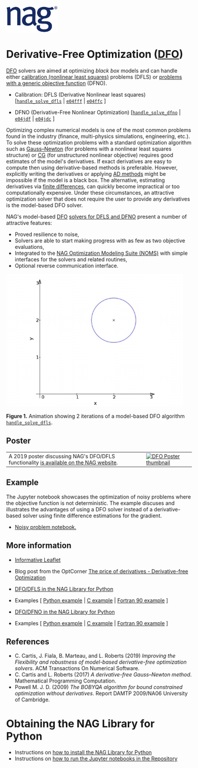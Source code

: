 [![NAG Logo](../../nag_logo.png)](https://www.nag.com)

# Derivative-Free Optimization ([DFO](https://en.wikipedia.org/wiki/Derivative-free_optimization))

[DFO](https://www.nag.com/numeric/nl/nagdoc_latest/flhtml/e04/e04intro.html#derivatives) solvers are aimed at optimizing _black box_ models and can handle either [calibration (nonlinear least squares)](https://en.wikipedia.org/wiki/Non-linear_least_squares) problems (DFLS) 
or [problems with a generic objective function](https://en.wikipedia.org/wiki/Nonlinear_programming) (DFNO).

* Calibration: DFLS (Derivative Nonlinear least squares)
[[`handle_solve_dfls`](https://www.nag.co.uk/numeric/py/nagdoc_latest/naginterfaces.library.opt.html#naginterfaces.library.opt.handle_solve_dfls) | 
[`e04fff`](https://www.nag.co.uk/numeric/nl/nagdoc_latest/flhtml/e04/e04fff.html) | 
[`e04ffc`](https://www.nag.co.uk/numeric/nl/nagdoc_latest/clhtml/e04/e04ffc.html) ]

 * DFNO (Derivative-Free Nonlinear Optimization) 
 [[`handle_solve_dfno`](https://www.nag.co.uk/numeric/py/nagdoc_latest/naginterfaces.library.opt.html#naginterfaces.library.opt.handle_solve_dfno) | 
 [`e04jdf`](https://www.nag.co.uk/numeric/nl/nagdoc_latest/flhtml/e04/e04jdf.html) | 
[`e04jdc`](https://www.nag.co.uk/numeric/nl/nagdoc_latest/clhtml/e04/e04jdc.html) ]


Optimizing complex numerical models is one of the most common problems found in the industry (finance, multi-physics simulations, 
engineering, etc.). To solve these optimization problems with a standard optimization algorithm such as 
[Gauss–Newton](https://en.wikipedia.org/wiki/Gauss%E2%80%93Newton_algorithm) (for 
problems with a nonlinear least squares structure) or 
[CG](https://en.wikipedia.org/wiki/Conjugate_gradient_method) (for unstructured nonlinear objective) requires good estimates 
of the model's derivatives. 
If exact derivatives are easy to compute then using derivative-based methods is preferable. However, explicitly writing the derivatives 
or applying [AD methods](https://www.nag.com/content/algorithmic-differentiation-software) might be impossible if the model is a black box. 
The alternative, estimating derivatives via [finite differences](https://en.wikipedia.org/wiki/Finite_difference#Relation_with_derivatives), 
can quickly become impractical or too computationally expensive. Under these circumstances, an attractive optimization solver that does not 
require the user to provide any derivatives is the model-based DFO solver.

NAG's model-based [DFO](https://www.nag.com/numeric/nl/nagdoc_latest/flhtml/e04/e04intro.html#derivatives) [solvers for DFLS and DFNO]() present a number of attractive features:

 * Proved resilience to noise,
 * Solvers are able to start making progress with as few as two objective evaluations,
 * Integrated to the [NAG Optimization Modeling Suite (NOMS)](https://www.nag.com/numeric/nl/nagdoc_latest/clhtml/e04/e04intro.html#optsuite) with simple interfaces for the solvers and related routines,
 * Optional reverse communication interface.

![2 steps of DFO algorithm](animation.gif)

**Figure 1.** Animation showing 2 iterations of a model-based DFO algorithm [`handle_solve_dfls`](https://www.nag.co.uk/numeric/py/nagdoc_latest/naginterfaces.library.opt.html#naginterfaces.library.opt.handle_solve_dfls).


## Poster
<table><tr>
<td valign="top">A 2019 poster discussing NAG's DFO/DFLS functionality 
<a href="https://www.nag.com/market/posters/derivative_free_optimization_solver_calibration_problems.pdf">is available on the NAG website</a>.</td>
<!--- td>&nbsp;&nbsp;&nbsp;&nbsp;&nbsp;&nbsp;&nbsp;&nbsp;&nbsp;&nbsp;&nbsp;</td --->
<td><a href="https://www.nag.com/market/posters/derivative_free_optimization_solver_calibration_problems.pdf">
<img src="https://www.nag.com/sites/default/files/styles/paragraph_image_/public/2020-01/dfo-solver_1.png?itok=6_PijS2l" 
width="500px" alt="DFO Poster thumbnail"/></a></td>
</tr></table>

## Example 

The Jupyter notebook showcases the optimization of noisy problems where the objective function is not deterministic. 
The example discuses and illustrates the advantages of using a DFO solver instead of a derivative-based solver using 
finite difference estimations for the gradient.

  * [Noisy problem notebook.](DFO_noisy.ipynb)

## More information 

 * [Informative Leaflet](https://www.nag.com/content/derivative-free-optimization-dfo)
 
 * Blog post from the OptCorner [The price of derivatives - Derivative-free Optimization](https://www.nag.com/blog/optcorner-price-derivatives-derivative-free-optimization)
 
 * [DFO/DFLS in the NAG Library for Python](https://www.nag.co.uk/numeric/py/nagdoc_latest/naginterfaces.library.opt.html#naginterfaces.library.opt.handle_solve_dfls)

 * Examples [ [Python example](https://www.nag.com/numeric/py/nagdoc_latest/naginterfaces.library.opt.html#naginterfaces.library.examples.opt.handle_solve_dfls_ex.main) | [C example](https://www.nag.co.uk/numeric/nl/nagdoc_latest/clhtml/e04/e04ffc.html#example) | [Fortran 90 example](https://www.nag.co.uk/numeric/nl/nagdoc_latest/flhtml/e04/e04fff.html#example) ]

 * [DFO/DFNO in the NAG Library for Python](https://www.nag.co.uk/numeric/py/nagdoc_latest/naginterfaces.library.opt.html#naginterfaces.library.opt.handle_solve_dfno)
 
 * Examples [ [Python example](https://www.nag.com/numeric/py/nagdoc_latest/naginterfaces.library.opt.html#naginterfaces.library.examples.opt.handle_solve_dfno_ex.main) | [C example](https://www.nag.co.uk/numeric/nl/nagdoc_latest/clhtml/e04/e04jdc.html#example) | [Fortran 90 example](https://www.nag.co.uk/numeric/nl/nagdoc_latest/flhtml/e04/e04jdf.html#example) ]


## References

* C. Cartis, J. Fiala, B. Marteau, and L. Roberts (2019) _Improving the Flexibility and robustness of 
  model-based derivative-free optimization solvers_. ACM Transactions On Numerical Software.
* C. Cartis and L. Roberts (2017) _A derivative-free Gauss–Newton method_. Mathematical Programming Computation.
* Powell M. J. D. (2009) _The BOBYQA algorithm for bound constrained optimization without derivatives_. Report DAMTP 2009/NA06 University of Cambridge.

<!-- foot banner for commercial material -->

# Obtaining the NAG Library for Python

 * Instructions on [how to install the NAG Library for Python](../Readme.md#install)
 * Instructions on [how to run the Jupyter notebooks in the Repository](../Readme.md#jupyter)

